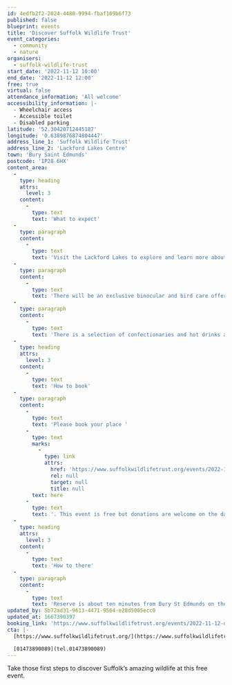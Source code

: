 ```yaml
---
id: 4edfb2f2-2024-4480-9994-fbaf169b6f73
published: false
blueprint: events
title: 'Discover Suffolk Wildlife Trust'
event_categories:
  - community
  - nature
organisers:
  - suffolk-wildlife-trust
start_date: '2022-11-12 10:00'
end_date: '2022-11-12 12:00'
free: true
virtual: false
attendance_information: 'All welcome'
accessibility_information: |-
  - Wheelchair access
  - Accessible toilet
  - Disabled parking
latitude: '52.30420712445187'
longitude: '0.6389876874804447'
address_line_1: 'Suffolk Wildlife Trust'
address_line_2: 'Lackford Lakes Centre'
town: 'Bury Saint Edmunds'
postcode: 'IP28 6HX'
content_area:
  -
    type: heading
    attrs:
      level: 3
    content:
      -
        type: text
        text: 'What to expect'
  -
    type: paragraph
    content:
      -
        type: text
        text: 'Visit the Lackford Lakes to explore and learn more about the local wildlife! There will be volunteer wildlife guides who will try to help you see some spectacular creatures, including one of many Kingfishers often spotted in that area. The visitors will also have the chance to borrow binoculars and get a free wildlife activity sheet, for the whole family to enjoy. '
  -
    type: paragraph
    content:
      -
        type: text
        text: 'There will be an exclusive binocular and bird care offer, along with expert advice and guidance on binoculars and telescopes for all attendees.'
  -
    type: paragraph
    content:
      -
        type: text
        text: 'There is a selection of confectionaries and hot drinks at Lackford Lakes café (gluten-free options available), which can be enjoyed before or after walks around the reserve. '
  -
    type: heading
    attrs:
      level: 3
    content:
      -
        type: text
        text: 'How to book'
  -
    type: paragraph
    content:
      -
        type: text
        text: 'Please book your place '
      -
        type: text
        marks:
          -
            type: link
            attrs:
              href: 'https://www.suffolkwildlifetrust.org/events/2022-11-12-discover-suffolk-wildlife-trust'
              rel: null
              target: null
              title: null
        text: here
      -
        type: text
        text: '. This event is free but donations are welcome on the day. '
  -
    type: heading
    attrs:
      level: 3
    content:
      -
        type: text
        text: 'How to there'
  -
    type: paragraph
    content:
      -
        type: text
        text: 'Reserve is about ten minutes from Bury St Edmunds on the A1101, Bury to Mildenhall road. Parking is available at the Lackford Lakes.'
updated_by: 5b72ad31-9613-4471-9564-e28d5005ecc0
updated_at: 1667390397
booking_link: 'https://www.suffolkwildlifetrust.org/events/2022-11-12-discover-suffolk-wildlife-trust'
cta: |-
  [https://www.suffolkwildlifetrust.org/](https://www.suffolkwildlifetrust.org/)

  [01473890089](tel.01473890089)
---
```

Take those first steps to discover Suffolk’s amazing wildlife at this free event.
